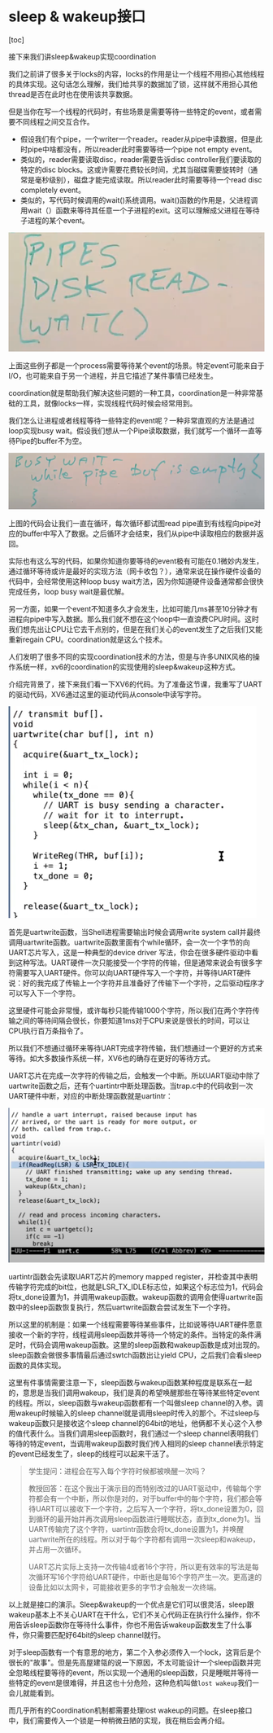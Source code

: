 # sleep & wakeup接口

[toc]

接下来我们讲sleep&wakeup实现coordination

我们之前讲了很多关于locks的内容，locks的作用是让一个线程不用担心其他线程的具体实现。这句话怎么理解，我们给共享的数据加了锁，这样就不用担心其他thread是否在此时也在使用该共享数据。

但是当你在写一个线程的代码时，有些场景是需要等待一些特定的event，或者需要不同线程之间交互合作。

* 假设我们有个pipe，一个writer一个reader。reader从pipe中读数据，但是此时pipe中啥都没有，所以reader此时需要等待一个pipe not empty event。
* 类似的，reader需要读取disc，reader需要告诉disc controller我们要读取的特定的disc blocks。这或许需要花费较长时间，尤其当磁碟需要旋转时（通常是毫秒级别），磁盘才能完成读取。所以reader此时需要等待一个read disc completely event。
* 类似的，写代码时候调用的wait()系统调用。wait()函数的作用是，父进程调用wait（）函数来等待其任意一个子进程的exit。这可以理解成父进程在等待子进程的某个event。

![img](.assets/image%20(499).png)

上面这些例子都是一个process需要等待某个event的场景。特定event可能来自于I/O，也可能来自于另一个进程，并且它描述了某件事情已经发生。

coordination就是帮助我们解决这些问题的一种工具，coordination是一种非常基础的工具，就像locks一样，实现线程代码时候会经常用到。

我们怎么让进程或者线程等待一些特定的event呢？一种非常直观的方法是通过loop实现busy wait。假设我们想从一个Pipe读取数据，我们就写一个循环一直等待Pipe的buffer不为空。

![img](.assets/image%20(590).png)

上图的代码会让我们一直在循环，每次循环都试图read pipe直到有线程向pipe对应的buffer中写入了数据。之后循环才会结束，我们从pipe中读取相应的数据并返回。

实际也有这么写的代码，如果你知道你要等待的event极有可能在0.1微妙内发生，通过循环等待或许是最好的实现方法（网卡收包？），通常来说在操作硬件设备的代码中，会经常使用这种loop  busy wait方法，因为你知道硬件设备通常都会很快完成任务，loop busy wait是最优解。

另一方面，如果一个event不知道多久才会发生，比如可能几ms甚至10分钟才有进程向pipe中写入数据。那么我们就不想在这个loop中一直浪费CPU时间。这时我们想先出让CPU让它去干点别的，但是在我们关心的event发生了之后我们又能重新regain CPU。coordination就是这么个技术。

人们发明了很多不同的实现coordination技术的方法，但是与许多UNIX风格的操作系统一样，xv6的coordination的实现使用的sleep&wakeup这种方式。

介绍完背景了，接下来我们看一下XV6的代码。为了准备这节课，我重写了UART的驱动代码，XV6通过这里的驱动代码从console中读写字符。

![img](.assets/image%20(576).png)



首先是uartwrite函数，当Shell进程需要输出时候会调用write system call并最终调用uartwrite函数。uartwrite函数里面有个while循环，会一次一个字节的向UART芯片写入，这是一种典型的device driver 写法，你会在很多硬件驱动中看到这种写法。UART硬件一次只能接受一个字符的传输，但是通常来说会有很多字符需要写入UART硬件。你可以向UART硬件写入一个字符，并等待UART硬件说：好的我完成了传输上一个字符并且准备好了传输下一个字符，之后驱动程序才可以写入下一个字符。

这里硬件可能会非常慢，或许每秒只能传输1000个字符，所以我们在两个字符传输之间的等待间隔会很长，你要知道1ms对于CPU来说是很长的时间，可以让CPU执行百万条指令了。

所以我们不想通过循环来等待UART完成字符传输，我们想通过一个更好的方式来等待。如大多数操作系统一样，XV6也的确存在更好的等待方式。

UART芯片在完成一次字符的传输之后，会触发一个中断。所以UART驱动中除了uartwrite函数之后，还有个uartintr中断处理函数。当trap.c中的代码收到一次UART硬件中断，对应的中断处理函数就是uartintr：

![img](.assets/image%20(496).png)

uartintr函数会先读取UART芯片的memory mapped register，并检查其中表明传输字符完成的bit位，也就是LSR_TX_IDLE标志位，如果这个标志位为1，代码会将tx_done设置为1，并调用wakeup函数。wakeup函数的调用会使得uartwrite函数中的sleep函数恢复执行，然后uartwrite函数会尝试发生下一个字符。

所以这里的机制是：如果一个线程需要等待某些事件，比如说等待UART硬件愿意接收一个新的字符，线程调用sleep函数并等待一个特定的条件。当特定的条件满足时，代码会调用wakeup函数。这里的sleep函数和wakeup函数是成对出现的。sleep函数会做很多事情最后通过swtch函数出让yield CPU，之后我们会看sleep函数的具体实现。

这里有件事情需要注意一下，sleep函数与wakeup函数某种程度是联系在一起的，意思是当我们调用wakeup，我们是真的希望唤醒那些在等待某些特定event的线程。所以，sleep函数与wakeup函数都有一个叫做sleep channel的入参。调用wakeup时候输入的sleep channel就是调用sleep时传入的那个。不过sleep与wakeup函数只是接收这个sleep channel的64bit的地址，他俩都不关心这个入参的值代表什么。当我们调用sleep函数时，我们通过一个sleep channel表明我们等待的特定event，当调用wakeup函数时我们传入相同的sleep channel表示特定的event已经发生了，sleep的线程可以起来干活了。

>学生提问：进程会在写入每个字符时候都被唤醒一次吗？
>
>教授回答：在这个我出于演示目的而特别改过的UART驱动中，传输每个字符都会有一个中断，所以你是对的，对于buffer中的每个字符，我们都会等待UART可以接收下一个字符，之后写入一个字符，将tx_done设置为0，回到循环的最开始并再次调用sleep函数进行睡眠状态，直到tx_done为1。当UART传输完了这个字符，uartintr函数会将tx_done设置为1，并唤醒uartwrite所在的线程。所以对于每个字符都有调用一次sleep和wakeup，并占用一次循环。
>
>UART芯片实际上支持一次传输4或者16个字符，所以更有效率的写法是每次循环写16个字符给UART硬件，中断也是每16个字符产生一次。更高速的设备比如以太网卡，可能接收更多的字节才会触发一次终端。

以上就是接口的演示。Sleep&wakeup的一个优点是它们可以很灵活，sleep跟wakeup基本上不关心UART在干什么，它们不关心代码正在执行什么操作，你不用告诉sleep函数你在等待什么事件，你也不用告诉wakeup函数发生了什么事件，你只需要匹配好64bit的sleep channel就行。

对于sleep函数有一个有意思的地方，第二个入参必须传入一个lock，这背后是个很长的"故事"。但是先高屋建瓴的说一下原因，不太可能设计一个sleep函数并完全忽略线程要等待的event，所以实现一个通用的sleep函数，只是睡眠并等待一些特定的event是很难得，并且这也十分危险，这种危机叫做`lost wakeup`我们一会儿就能看到。

而几乎所有的Coordination机制都需要处理lost wakeup的问题。在sleep接口中，我们需要传入一个锁是一种稍微丑陋的实现，我在稍后会再介绍。